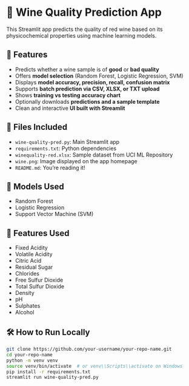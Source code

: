# 🍷 Wine Quality Prediction App

This Streamlit app predicts the quality of red wine based on its physicochemical properties using machine learning models.

## 🚀 Features

- Predicts whether a wine sample is of **good** or **bad quality**
- Offers **model selection** (Random Forest, Logistic Regression, SVM)
- Displays **model accuracy, precision, recall, confusion matrix**
- Supports **batch prediction via CSV, XLSX, or TXT upload**
- Shows **training vs testing accuracy chart**
- Optionally downloads **predictions and a sample template**
- Clean and interactive **UI built with Streamlit**

## 📂 Files Included

- `wine-quality-pred.py`: Main Streamlit app
- `requirements.txt`: Python dependencies
- `winequality-red.xlsx`: Sample dataset from UCI ML Repository
- `wine.png`: Image displayed on the app homepage
- `README.md`: You’re reading it!

## 🧠 Models Used

- Random Forest
- Logistic Regression
- Support Vector Machine (SVM)

## 🧪 Features Used

- Fixed Acidity
- Volatile Acidity
- Citric Acid
- Residual Sugar
- Chlorides
- Free Sulfur Dioxide
- Total Sulfur Dioxide
- Density
- pH
- Sulphates
- Alcohol

## 🛠 How to Run Locally

```bash
git clone https://github.com/your-username/your-repo-name.git
cd your-repo-name
python -m venv venv
source venv/bin/activate  # or venv\\Scripts\\activate on Windows
pip install -r requirements.txt
streamlit run wine-quality-pred.py


